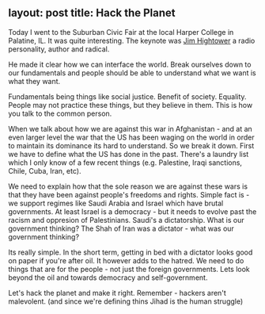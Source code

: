 layout: post
title: Hack the Planet
---
Today I went to the Suburban Civic Fair at the local Harper College in
Palatine, IL.  It was quite interesting.  The keynote was <a
href="http://www.jimhightower.com/">Jim Hightower</a> a radio personality,
author and radical.

He made it clear how we can interface the world.  Break ourselves down to our
fundamentals and people should be able to understand what we want is what they
want.

Fundamentals being things like social justice.  Benefit of society.  Equality.
People may not practice these things, but they believe in them.  This is how
you talk to the common person.

When we talk about how we are against this war in Afghanistan - and at an even
larger level the war that the US has been waging on the world in order to
maintain its dominance its hard to understand.  So we break it down.  First we
have to define what the US has done in the past.  There's a laundry list which
I only know of a few recent things (e.g. Palestine, Iraqi sanctions, Chile,
Cuba, Iran, etc).

We need to explain how that the sole reason we are against these wars is that
they have been against people's freedoms and rights.  Simple fact is - we
support regimes like Saudi Arabia and Israel which have brutal governments.  At
least Israel is a democracy - but it needs to evolve past the racism and
oppresion of Palestinians.  Saudi's a dictatorship.  What is our government
thinking?  The Shah of Iran was a dictator - what was our government thinking?

Its really simple.  In the short term, getting in bed with a dictator looks
good on paper if you're after oil.  It however adds to the hatred.  We need to
do things that are for the people - not just the foreign governments.  Lets
look beyond the oil and towards democracy and self-government.

Let's hack the planet and make it right.  Remember - hackers aren't malevolent.
(and since we're defining thins Jihad is the human struggle)
